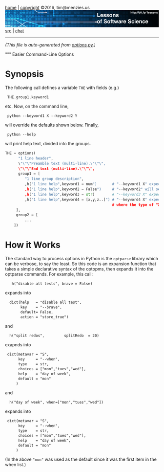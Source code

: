 [home](http://bit.ly/lessons) |
[copyright](https://github.com/lessen/src/blob/master/LICENSE.md) &copy;2016, tim&commat;menzies.us
<br>
[<img width=900 src="https://github.com/lessen/src/blob/master/img/banner.png?raw=true">](http://bit.ly/lessons)<br>
[src](https://github.com/lessen/src) |
[chat](https://lessons.slack.com/)

______

_(This file is auto-generated from [options.py](options.py).)_  

"""
Easier Command-Line Options

# Synopsis

The following call defines a variable `THE` with fields (e.g.) 

     THE.group1.keyword1

etc. Now, on the command line, 

     python --keyword1 X --keyword2 Y
     
will override the defaults shown below. Finally, 

     python --help
     
will print help text, divided into the groups.

```python
THE = options( 
      "1 line header",
      \"\"\"Preamble text (multi-line).\"\"\",
      \"\"\"End text (multi-line).\"\"\",
      group1 = [
         "1 line group description",
         ,h("1 line help",keyword1 = num")       # "--keyword1 X" expects any float
         ,h("1 line help",keyword2 = False")     # "--keyword2" will set keyword=True
         ,h("1 line help",keyword3 = str)        # "--keyword3 X" expects any string
         ,h("1 line help",keyword4 = [x,y,z..]") # "--keyword4 X" expects one of x,y,z...
                                                 # where the type of "X" is set from "x"
     ],
     group2 = [
         ...
    ])
```

# How it Works

The standard way to process options in Python is the `optparse`
library which can be verbose, to say the least.
So this code
is an expansion function that takes
a simple declarative syntax of the optopms, then
expands it into the optparse
commands. For example, this call:

       h("disable all tests", brave = False)

expands into

      dict(help   = "disable all test",
           key    = "--brave",
           default= False,
           action = "store_true")

and

      h("split redos",         splitRedo  = 20)

exapnds into

     dict(metavar = "S",
          key     = "--when",
          type    = str,
          choices = ["mon","tues","wed"],
          help    = "day of week",
          default = "mon"
         )

and 

      h("day of week", when=["mon","tues","wed"])

expands into

     dict(metavar = "S",
          key     = "--when",
          type    = str,
          choices = ["mon","tues","wed"],
          help    = "day of week",
          default = "mon"
         )

(In the above `"mon"` was used as the default since it was
the first item in the when list.)

